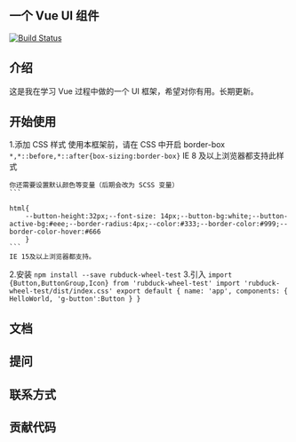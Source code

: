 ## 一个 Vue UI 组件
[![Build Status](https://travis-ci.org/RubDuck/ui-wheel.svg?branch=master)](https://travis-ci.org/RubDuck/ui-wheel)

## 介绍

这是我在学习 Vue 过程中做的一个 UI 框架，希望对你有用。长期更新。

## 开始使用

1.添加 CSS 样式
    使用本框架前，请在 CSS 中开启 border-box
    ```
    *,*::before,*::after{box-sizing:border-box}
    ```
    IE 8 及以上浏览器都支持此样式


    你还需要设置默认颜色等变量（后期会改为 SCSS 变量）
    ```

    html{
        --button-height:32px;--font-size: 14px;--button-bg:white;--button-active-bg:#eee;--border-radius:4px;--color:#333;--border-color:#999;--border-color-hover:#666
        }
    ```
    IE 15及以上浏览器都支持。

2.安装 
    ```
    npm install --save rubduck-wheel-test
    ```
3.引入
    ```
    import {Button,ButtonGroup,Icon} from 'rubduck-wheel-test'
    import 'rubduck-wheel-test/dist/index.css'
    export default {
    name: 'app',
    components: {
        HelloWorld,
        'g-button':Button
    }
    }
    ```

## 文档


## 提问


## 联系方式


## 贡献代码